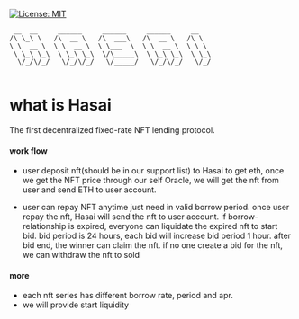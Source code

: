 [![License: MIT](https://img.shields.io/badge/License-MIT-blue)](https://en.wikipedia.org/wiki/MIT_License)


```
 __  __     ______     ______     ______     __    
/\ \_\ \   /\  __ \   /\  ___\   /\  __ \   /\ \   
\ \  __ \  \ \  __ \  \ \___  \  \ \  __ \  \ \ \  
 \ \_\ \_\  \ \_\ \_\  \/\_____\  \ \_\ \_\  \ \_\ 
  \/_/\/_/   \/_/\/_/   \/_____/   \/_/\/_/   \/_/ 
                                                   
```

# what is Hasai

The first decentralized fixed-rate NFT lending protocol.

#### work flow

- user deposit nft(should be in our support list) to Hasai to get eth, once we get the NFT price through our self Oracle, we will get the nft from user and send ETH to user account.

- user can repay NFT anytime just need in valid borrow period. once user repay the nft, Hasai will send the nft to user account. if borrow-relationship is expired, everyone can liquidate the expired nft to start bid. bid period is 24 hours, each bid will increase bid period 1 hour. after bid end, the winner can claim the nft. if no one create a bid for the nft, we can withdraw the nft to sold


#### more

- each nft series has different borrow rate, period and apr.
- we will provide start liquidity
